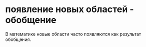 # появление новых областей - обобщение
В математике новые области часто появляются как результат обобщения.